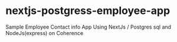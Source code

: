 # nextjs-postgress-employee-app
Sample  Employee Contact info App Using  NextJs / Postgres sql and  NodeJs(express)  on Coherence
